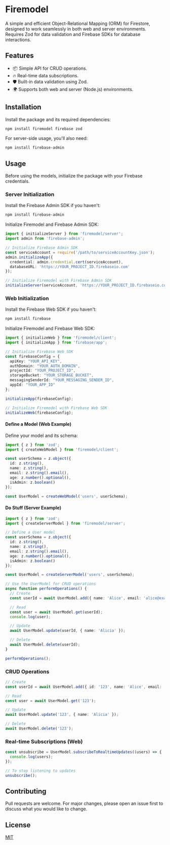 # Firemodel

A simple and efficient Object-Relational Mapping (ORM) for Firestore, designed to work seamlessly in both web and server environments. Requires Zod for data validation and Firebase SDKs for database interactions.

## Features

- 📦 Simple API for CRUD operations.
- 🔥 Real-time data subscriptions.
- 🛡️ Built-in data validation using Zod.
- 🌍 Supports both web and server (Node.js) environments.

## Installation

Install the package and its required dependencies:

```bash
npm install firemodel firebase zod
```

For server-side usage, you'll also need:

```bash
npm install firebase-admin
```

## Usage

Before using the models, initialize the package with your Firebase credentials.

### Server Initialization

Install the Firebase Admin SDK if you haven't:

```bash
npm install firebase-admin
```

Initialize Firemodel and Firebase Admin SDK:

```typescript
import { initializeServer } from 'firemodel/server';
import admin from 'firebase-admin';

// Initialize Firebase Admin SDK
const serviceAccount = require('/path/to/serviceAccountKey.json');
admin.initializeApp({
  credential: admin.credential.cert(serviceAccount),
  databaseURL: 'https://YOUR_PROJECT_ID.firebaseio.com'
});

// Initialize Firemodel with Firebase Admin SDK
initializeServer(serviceAccount, 'https://YOUR_PROJECT_ID.firebaseio.com');
```

### Web Initialization

Install the Firebase Web SDK if you haven't:

```bash
npm install firebase
```

Initialize Firemodel and Firebase Web SDK:

```typescript
import { initializeWeb } from 'firemodel/client';
import { initializeApp } from 'firebase/app';

// Initialize Firebase Web SDK
const firebaseConfig = {
  apiKey: "YOUR_API_KEY",
  authDomain: "YOUR_AUTH_DOMAIN",
  projectId: "YOUR_PROJECT_ID",
  storageBucket: "YOUR_STORAGE_BUCKET",
  messagingSenderId: "YOUR_MESSAGING_SENDER_ID",
  appId: "YOUR_APP_ID"
};

initializeApp(firebaseConfig);

// Initialize Firemodel with Firebase Web SDK
initializeWeb(firebaseConfig);
```

#### Define a Model (Web Example)

Define your model and its schema:

```typescript
import { z } from 'zod';
import { createWebModel } from 'firemodel/client';

const userSchema = z.object({
  id: z.string(),
  name: z.string(),
  email: z.string().email(),
  age: z.number().optional(),
  isAdmin: z.boolean()
});

const UserModel = createWebModel('users', userSchema);
```

#### Do Stuff (Server Example)

```typescript
import { z } from 'zod';
import { createServerModel } from 'firemodel/server';

// Define a User model
const userSchema = z.object({
  id: z.string(),
  name: z.string(),
  email: z.string().email(),
  age: z.number().optional(),
  isAdmin: z.boolean()
});

const UserModel = createServerModel('users', userSchema);

// Use the UserModel for CRUD operations
async function performOperations() {
  // Create
  const userId = await UserModel.add({ name: 'Alice', email: 'alice@example.com', isAdmin: false });

  // Read
  const user = await UserModel.get(userId);
  console.log(user);

  // Update
  await UserModel.update(userId, { name: 'Alicia' });

  // Delete
  await UserModel.delete(userId);
}

performOperations();
```

### CRUD Operations

```typescript
// Create
const userId = await UserModel.add({ id: '123', name: 'Alice', email: 'alice@example.com', isAdmin: false });

// Read
const user = await UserModel.get('123');

// Update
await UserModel.update('123', { name: 'Alicia' });

// Delete
await UserModel.delete('123');
```

### Real-time Subscriptions (Web)

```typescript
const unsubscribe = UserModel.subscribeToRealtimeUpdates((users) => {
  console.log(users);
});

// To stop listening to updates
unsubscribe();
```

## Contributing

Pull requests are welcome. For major changes, please open an issue first to discuss what you would like to change.

## License

[MIT](https://choosealicense.com/licenses/mit/)
